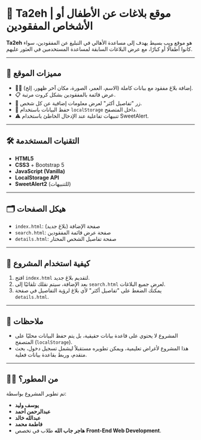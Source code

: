# 🧭 Ta2eh | موقع بلاغات عن الأطفال أو الأشخاص المفقودين

**Ta2eh** هو موقع ويب بسيط يهدف إلى مساعدة الأهالي في التبليغ عن المفقودين، سواء كانوا أطفالًا أو كبارًا، مع عرض البلاغات السابقة لمساعدة المستخدمين في العثور عليهم.

---

## 🚀 مميزات الموقع

- 🧍‍♂️ إضافة بلاغ مفقود مع بيانات كاملة (الاسم، العمر، الصورة، مكان آخر ظهور، إلخ).
- 📋 عرض قائمة بالمفقودين بشكل كروت مرتبة.
- 🔎 زر "تفاصيل أكثر" لعرض معلومات إضافية عن كل شخص.
- 💾 حفظ البيانات باستخدام `localStorage` داخل المتصفح.
- ⚠️ تنبيهات تفاعلية عند الإدخال الخاطئ باستخدام SweetAlert.

---

## 🛠️ التقنيات المستخدمة

- **HTML5**
- **CSS3** + Bootstrap 5
- **JavaScript (Vanilla)**
- **LocalStorage API**
- **SweetAlert2** (للتنبيهات)

---

## 🗂️ هيكل الصفحات

- `index.html`: صفحة الإضافة (بلاغ جديد)
- `search.html`: صفحة عرض قائمة المفقودين
- `details.html`: صفحة تفاصيل الشخص المختار

---

## 🧠 كيفية استخدام المشروع

1. افتح `index.html` لتقديم بلاغ جديد.
2. بعد الإضافة، سيتم نقلك تلقائيًا إلى `search.html` لعرض جميع البلاغات.
3. يمكنك الضغط على "تفاصيل أكثر" لأي بلاغ لرؤية التفاصيل في صفحة `details.html`.

---

## 📌 ملاحظات

- المشروع لا يحتوي على قاعدة بيانات حقيقية، بل يتم حفظ البيانات محليًا على المتصفح (`localStorage`).
- هذا المشروع لأغراض تعليمية، ويمكن تطويره مستقبلاً ليشمل تسجيل دخول، بحث متقدم، وربط بقاعدة بيانات فعلية.

---

## 👨‍💻 من المطور؟

تم تطوير المشروع بواسطة:
- **يوسف وليد**
- **عبدالرحمن أحمد**
- **عبدالله خالد**
- **فاطمة محمد**
- **هاجر جاب الله**
طلاب في تخصص **Front-End Web Development**.

